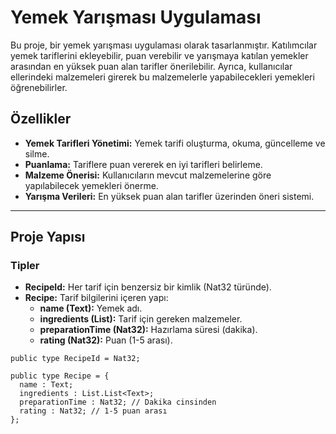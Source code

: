 # Yemek Yarışması Uygulaması

Bu proje, bir yemek yarışması uygulaması olarak tasarlanmıştır. Katılımcılar yemek tariflerini ekleyebilir, puan verebilir ve yarışmaya katılan yemekler arasından en yüksek puan alan tarifler önerilebilir. Ayrıca, kullanıcılar ellerindeki malzemeleri girerek bu malzemelerle yapabilecekleri yemekleri öğrenebilirler.

## Özellikler
- **Yemek Tarifleri Yönetimi:** Yemek tarifi oluşturma, okuma, güncelleme ve silme.
- **Puanlama:** Tariflere puan vererek en iyi tarifleri belirleme.
- **Malzeme Önerisi:** Kullanıcıların mevcut malzemelerine göre yapılabilecek yemekleri önerme.
- **Yarışma Verileri:** En yüksek puan alan tarifler üzerinden öneri sistemi.

---

## Proje Yapısı

### Tipler
- **RecipeId:** Her tarif için benzersiz bir kimlik (Nat32 türünde).
- **Recipe:** Tarif bilgilerini içeren yapı:
  - **name (Text):** Yemek adı.
  - **ingredients (List<Text>):** Tarif için gereken malzemeler.
  - **preparationTime (Nat32):** Hazırlama süresi (dakika).
  - **rating (Nat32):** Puan (1-5 arası).

```motoko
public type RecipeId = Nat32;

public type Recipe = {
  name : Text;
  ingredients : List.List<Text>;
  preparationTime : Nat32; // Dakika cinsinden
  rating : Nat32; // 1-5 puan arası
};
